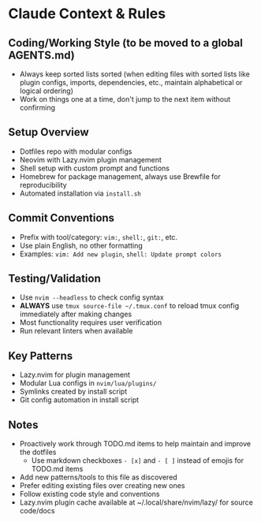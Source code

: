 # Claude Context & Rules

## Coding/Working Style (to be moved to a global AGENTS.md)

- Always keep sorted lists sorted (when editing files with sorted lists like plugin configs, imports, dependencies, etc., maintain alphabetical or logical ordering)
- Work on things one at a time, don't jump to the next item without confirming

## Setup Overview
- Dotfiles repo with modular configs
- Neovim with Lazy.nvim plugin management
- Shell setup with custom prompt and functions
- Homebrew for package management, always use Brewfile for reproducibility
- Automated installation via `install.sh`

## Commit Conventions
- Prefix with tool/category: `vim:`, `shell:`, `git:`, etc.
- Use plain English, no other formatting
- Examples: `vim: Add new plugin`, `shell: Update prompt colors`

## Testing/Validation
- Use `nvim --headless` to check config syntax
- **ALWAYS** use `tmux source-file ~/.tmux.conf` to reload tmux config immediately after making changes
- Most functionality requires user verification
- Run relevant linters when available

## Key Patterns
- Lazy.nvim for plugin management
- Modular Lua configs in `nvim/lua/plugins/`
- Symlinks created by install script
- Git config automation in install script

## Notes
- Proactively work through TODO.md items to help maintain and improve the dotfiles
  - Use markdown checkboxes `- [x]` and `- [ ]` instead of emojis for TODO.md items
- Add new patterns/tools to this file as discovered
- Prefer editing existing files over creating new ones
- Follow existing code style and conventions
- Lazy.nvim plugin cache available at ~/.local/share/nvim/lazy/ for source code/docs

